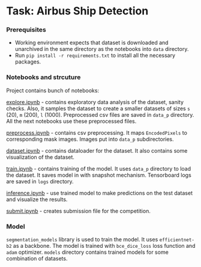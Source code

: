 # Task: Airbus Ship Detection

### Prerequisites

- Working environment expects that dataset is downloaded and unarchived in the same directory as the notebooks into `data` directory.
- Run `pip install -r requirements.txt` to install all the necessary packages.

### Notebooks and strcuture

Project contains bunch of notebooks:

[explore.ipynb](explore.ipynb) - contains exploratory data analysis of the dataset, sanity checks. 
Also, it samples the dataset to create a smaller datasets of sizes `s` (20), `m` (200), `l` (1000). Preprocessed csv files are saved in `data_p` directory. All the next notebooks use these preprocessed files.

[preprocess.ipynb](preprocess.ipynb) - contains csv preprocessing. It maps `EncodedPixels` to corresponding mask images. Images put into `data_p` subdirectories.

[dataset.ipynb](dataset.ipynb) - contains dataloader for the dataset. It also contains some visualization of the dataset.

[train.ipynb](train.ipynb) - contains training of the model. It uses `data_p` directory to load the dataset. It saves model in with snapshot mechanism. Tensorboard logs are saved in `logs` directory.

[inference.ipynb](inference.ipynb) - use trained model to make predictions on the test dataset and visualize the results.

[submit.ipynb](submit.ipynb) - creates submission file for the competition.

### Model

`segmentation_models` library is used to train the model. It uses `efficientnet-b2` as a backbone. The model is trained with `bce_dice_loss` loss function and `adam` optimizer. `models` directory contains trained models for some combination of datasets.
